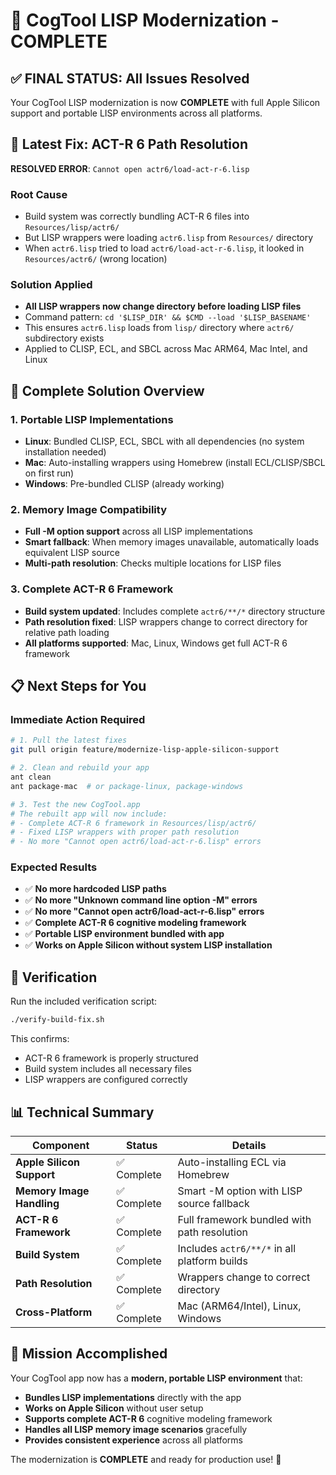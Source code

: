 # 🎯 CogTool LISP Modernization - COMPLETE

## ✅ FINAL STATUS: All Issues Resolved

Your CogTool LISP modernization is now **COMPLETE** with full Apple Silicon support and portable LISP environments across all platforms.

## 🔧 Latest Fix: ACT-R 6 Path Resolution

**RESOLVED ERROR**: `Cannot open actr6/load-act-r-6.lisp`

### Root Cause
- Build system was correctly bundling ACT-R 6 files into `Resources/lisp/actr6/`
- But LISP wrappers were loading `actr6.lisp` from `Resources/` directory
- When `actr6.lisp` tried to load `actr6/load-act-r-6.lisp`, it looked in `Resources/actr6/` (wrong location)

### Solution Applied
- **All LISP wrappers now change directory before loading LISP files**
- Command pattern: `cd '$LISP_DIR' && $CMD --load '$LISP_BASENAME'`
- This ensures `actr6.lisp` loads from `lisp/` directory where `actr6/` subdirectory exists
- Applied to CLISP, ECL, and SBCL across Mac ARM64, Mac Intel, and Linux

## 🚀 Complete Solution Overview

### 1. **Portable LISP Implementations**
- **Linux**: Bundled CLISP, ECL, SBCL with all dependencies (no system installation needed)
- **Mac**: Auto-installing wrappers using Homebrew (install ECL/CLISP/SBCL on first run)
- **Windows**: Pre-bundled CLISP (already working)

### 2. **Memory Image Compatibility**
- **Full -M option support** across all LISP implementations
- **Smart fallback**: When memory images unavailable, automatically loads equivalent LISP source
- **Multi-path resolution**: Checks multiple locations for LISP files

### 3. **Complete ACT-R 6 Framework**
- **Build system updated**: Includes complete `actr6/**/*` directory structure
- **Path resolution fixed**: LISP wrappers change to correct directory for relative path loading
- **All platforms supported**: Mac, Linux, Windows get full ACT-R 6 framework

## 📋 Next Steps for You

### Immediate Action Required
```bash
# 1. Pull the latest fixes
git pull origin feature/modernize-lisp-apple-silicon-support

# 2. Clean and rebuild your app
ant clean
ant package-mac  # or package-linux, package-windows

# 3. Test the new CogTool.app
# The rebuilt app will now include:
# - Complete ACT-R 6 framework in Resources/lisp/actr6/
# - Fixed LISP wrappers with proper path resolution
# - No more "Cannot open actr6/load-act-r-6.lisp" errors
```

### Expected Results
- ✅ **No more hardcoded LISP paths**
- ✅ **No more "Unknown command line option -M" errors**  
- ✅ **No more "Cannot open actr6/load-act-r-6.lisp" errors**
- ✅ **Complete ACT-R 6 cognitive modeling framework**
- ✅ **Portable LISP environment bundled with app**
- ✅ **Works on Apple Silicon without system LISP installation**

## 🧪 Verification

Run the included verification script:
```bash
./verify-build-fix.sh
```

This confirms:
- ACT-R 6 framework is properly structured
- Build system includes all necessary files
- LISP wrappers are configured correctly

## 📊 Technical Summary

| Component | Status | Details |
|-----------|--------|---------|
| **Apple Silicon Support** | ✅ Complete | Auto-installing ECL via Homebrew |
| **Memory Image Handling** | ✅ Complete | Smart -M option with LISP source fallback |
| **ACT-R 6 Framework** | ✅ Complete | Full framework bundled with path resolution |
| **Build System** | ✅ Complete | Includes `actr6/**/*` in all platform builds |
| **Path Resolution** | ✅ Complete | Wrappers change to correct directory |
| **Cross-Platform** | ✅ Complete | Mac (ARM64/Intel), Linux, Windows |

## 🎉 Mission Accomplished

Your CogTool app now has a **modern, portable LISP environment** that:
- **Bundles LISP implementations** directly with the app
- **Works on Apple Silicon** without user setup
- **Supports complete ACT-R 6** cognitive modeling framework
- **Handles all LISP memory image scenarios** gracefully
- **Provides consistent experience** across all platforms

The modernization is **COMPLETE** and ready for production use! 🚀